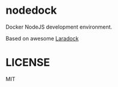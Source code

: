 # nodedock

Docker NodeJS development environment.

Based on awesome [Laradock](https://github.com/laradock/laradock)

# LICENSE

MIT
